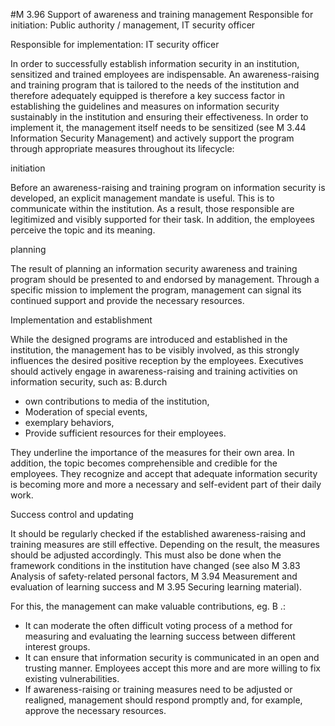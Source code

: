 #M 3.96 Support of awareness and training management
Responsible for initiation: Public authority / management, IT security officer

Responsible for implementation: IT security officer

In order to successfully establish information security in an institution, sensitized and trained employees are indispensable. An awareness-raising and training program that is tailored to the needs of the institution and therefore adequately equipped is therefore a key success factor in establishing the guidelines and measures on information security sustainably in the institution and ensuring their effectiveness. In order to implement it, the management itself needs to be sensitized (see M 3.44 Information Security Management) and actively support the program through appropriate measures throughout its lifecycle:

initiation

Before an awareness-raising and training program on information security is developed, an explicit management mandate is useful. This is to communicate within the institution. As a result, those responsible are legitimized and visibly supported for their task. In addition, the employees perceive the topic and its meaning.

planning

The result of planning an information security awareness and training program should be presented to and endorsed by management. Through a specific mission to implement the program, management can signal its continued support and provide the necessary resources.

Implementation and establishment

While the designed programs are introduced and established in the institution, the management has to be visibly involved, as this strongly influences the desired positive reception by the employees. Executives should actively engage in awareness-raising and training activities on information security, such as: B.durch

* own contributions to media of the institution,
* Moderation of special events,
* exemplary behaviors,
* Provide sufficient resources for their employees.


They underline the importance of the measures for their own area. In addition, the topic becomes comprehensible and credible for the employees. They recognize and accept that adequate information security is becoming more and more a necessary and self-evident part of their daily work.

Success control and updating

It should be regularly checked if the established awareness-raising and training measures are still effective. Depending on the result, the measures should be adjusted accordingly. This must also be done when the framework conditions in the institution have changed (see also M 3.83 Analysis of safety-related personal factors, M 3.94 Measurement and evaluation of learning success and M 3.95 Securing learning material).

For this, the management can make valuable contributions, eg. B .:

* It can moderate the often difficult voting process of a method for measuring and evaluating the learning success between different interest groups.
* It can ensure that information security is communicated in an open and trusting manner. Employees accept this more and are more willing to fix existing vulnerabilities.
* If awareness-raising or training measures need to be adjusted or realigned, management should respond promptly and, for example, approve the necessary resources.




